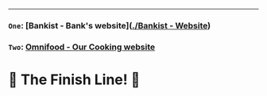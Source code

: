___
### `One`: [Bankist - Bank's website]([./Bankist - Website](https://github.com/DanielDiacoenscu/HTML-CSS/tree/main/Bankist%20-%20Website/final))
### `Two`: [Omnifood - Our Cooking website](./Omnifood)
# 🏁 The Finish Line! 🏁
